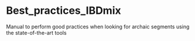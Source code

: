 # Best_practices_IBDmix
Manual to perform good practices when looking for archaic segments using the state-of-the-art tools
